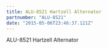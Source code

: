 ```yaml
---
title: ALU-8521 Hartzell Alternator
partnumber: "ALU-8521"
date: "2015-05-06T23:46:37.121Z"
---
```


ALU-8521 Hartzell Alternator
